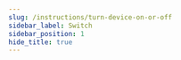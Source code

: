 ```yaml
---
slug: /instructions/turn-device-on-or-off
sidebar_label: Switch
sidebar_position: 1
hide_title: true
---
```

## 
<!---
## 如何开关机？

- 开机并进入**激活模式**：关机状态下，长按头戴按键，听到开机音乐后松开。成功进入激活模式后，头戴按键旁指示灯显示蓝色，头戴播放提示音乐和「安装海绵，戴好头戴后按键开始」。
- 开机并进入**蓝牙连接模式**：关机状态下，长按头戴按键，听到开机音乐后继续长按。进入蓝牙连接后，头戴按键旁指示灯显示蓝色闪烁，头戴播放「连接蓝牙」语音。
- 关机：开机状态下，长按头戴按键，播放关机提示音即为关机成功。
- 自动关机：开机状态下，头戴待机（指不处于激活或调节激活强度状态）超过 5 分钟，将自动关机。
--->
